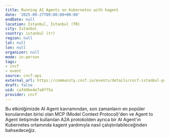 ```yaml
---
title: Running AI Agents on Kubernetes with kagent
date: '2025-09-27T09:00:00+00:00'
endDate: null
location: İstanbul, İstanbul (TR)
city: İstanbul
country: i̇stanbul (tr)
region: null
lat: null
lon: null
organizer: null
mode: in-person
tags:
- cncf
- event
source: cncf-api
external_url: https://community.cncf.io/events/details/cncf-istanbul-presents-running-ai-agents-on-kubernetes-with-kagent/
draft: false
uid: cafd4be4e7a8ff5a
provider: cncf
---
```

Bu etkinlğimizde AI Agent kavramından, son zamanların en popüler konularından birisi olan MCP (Model Context Protocol)'den ve Agent to Agent iletişimde kullanılan A2A protokolden ayrıca bir AI Agent'ın Kubernetes ortamında kagent yardımıyla nasıl çalıştırılabileceğinden bahsedeceğiz.
